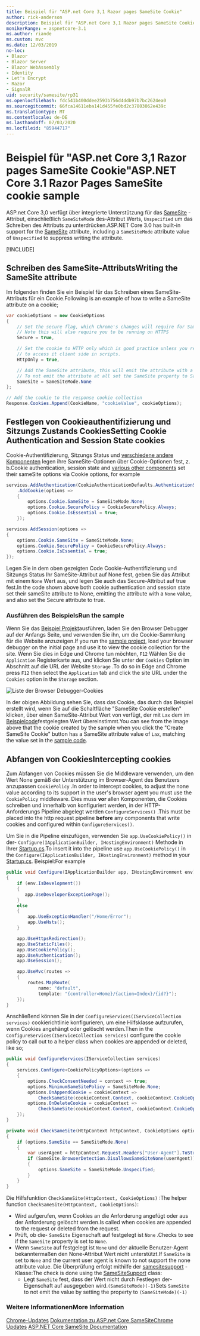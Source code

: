 ```yaml
---
title: Beispiel für "ASP.net Core 3,1 Razor pages SameSite Cookie"
author: rick-anderson
description: Beispiel für "ASP.net Core 3,1 Razor pages SameSite Cookie"
monikerRange: = aspnetcore-3.1
ms.author: riande
ms.custom: mvc
ms.date: 12/03/2019
no-loc:
- Blazor
- Blazor Server
- Blazor WebAssembly
- Identity
- Let's Encrypt
- Razor
- SignalR
uid: security/samesite/rp31
ms.openlocfilehash: fdc541b400ddee2593b756d4ddb97b7bc2624ea0
ms.sourcegitcommit: 66fca14611eba141d455fe0bd2c37803062e439c
ms.translationtype: MT
ms.contentlocale: de-DE
ms.lasthandoff: 07/03/2020
ms.locfileid: "85944717"
---
```

# <a name="aspnet-core-31-razor-pages-samesite-cookie-sample"></a><span data-ttu-id="6fefa-103">Beispiel für "ASP.net Core 3,1 Razor pages SameSite Cookie"</span><span class="sxs-lookup"><span data-stu-id="6fefa-103">ASP.NET Core 3.1 Razor Pages SameSite cookie sample</span></span>

<span data-ttu-id="6fefa-104">ASP.net Core 3,0 verfügt über integrierte Unterstützung für das [SameSite](https://www.owasp.org/index.php/SameSite) -Attribut, einschließlich `SameSiteMode` des-Attribut Werts, `Unspecified` um das Schreiben des Attributs zu unterdrücken.</span><span class="sxs-lookup"><span data-stu-id="6fefa-104">ASP.NET Core 3.0 has built-in support for the [SameSite](https://www.owasp.org/index.php/SameSite) attribute, including a `SameSiteMode` attribute value of `Unspecified` to suppress writing the attribute.</span></span>

[!INCLUDE[](~/includes/SameSiteIdentity.md)]

## <a name="writing-the-samesite-attribute"></a><a name="sampleCode"></a><span data-ttu-id="6fefa-105">Schreiben des SameSite-Attributs</span><span class="sxs-lookup"><span data-stu-id="6fefa-105">Writing the SameSite attribute</span></span>

<span data-ttu-id="6fefa-106">Im folgenden finden Sie ein Beispiel für das Schreiben eines SameSite-Attributs für ein Cookie.</span><span class="sxs-lookup"><span data-stu-id="6fefa-106">Following is an example of how to write a SameSite attribute on a cookie;</span></span>

```c#
var cookieOptions = new CookieOptions
{
    // Set the secure flag, which Chrome's changes will require for SameSite none.
    // Note this will also require you to be running on HTTPS
    Secure = true,

    // Set the cookie to HTTP only which is good practice unless you really do need
    // to access it client side in scripts.
    HttpOnly = true,

    // Add the SameSite attribute, this will emit the attribute with a value of none.
    // To not emit the attribute at all set the SameSite property to SameSiteMode.Unspecified.
    SameSite = SameSiteMode.None
};

// Add the cookie to the response cookie collection
Response.Cookies.Append(CookieName, "cookieValue", cookieOptions);
```

## <a name="setting-cookie-authentication-and-session-state-cookies"></a><span data-ttu-id="6fefa-107">Festlegen von Cookieauthentifizierung und Sitzungs Zustands Cookies</span><span class="sxs-lookup"><span data-stu-id="6fefa-107">Setting Cookie Authentication and Session State cookies</span></span>

<span data-ttu-id="6fefa-108">Cookie-Authentifizierung, Sitzungs Status und [verschiedene andere Komponenten](https://docs.microsoft.com/aspnet/core/security/samesite?view=aspnetcore-3.0) legen ihre SameSite-Optionen über Cookie-Optionen fest, z. b.</span><span class="sxs-lookup"><span data-stu-id="6fefa-108">Cookie authentication, session state and [various other components](https://docs.microsoft.com/aspnet/core/security/samesite?view=aspnetcore-3.0) set their sameSite options via Cookie options, for example</span></span>

```c#
services.AddAuthentication(CookieAuthenticationDefaults.AuthenticationScheme)
    .AddCookie(options =>
    {
        options.Cookie.SameSite = SameSiteMode.None;
        options.Cookie.SecurePolicy = CookieSecurePolicy.Always;
        options.Cookie.IsEssential = true;
    });

services.AddSession(options =>
{
    options.Cookie.SameSite = SameSiteMode.None;
    options.Cookie.SecurePolicy = CookieSecurePolicy.Always;
    options.Cookie.IsEssential = true;
});
```

<span data-ttu-id="6fefa-109">Legen Sie in dem oben gezeigten Code Cookie-Authentifizierung und Sitzungs Status Ihr SameSite-Attribut auf None fest, geben Sie das Attribut mit einem `None` Wert aus, und legen Sie auch das Secure-Attribut auf true fest.</span><span class="sxs-lookup"><span data-stu-id="6fefa-109">In the code shown above both cookie authentication and session state set their sameSite attribute to None, emitting the attribute with a `None` value, and also set the Secure attribute to true.</span></span>

### <a name="run-the-sample"></a><span data-ttu-id="6fefa-110">Ausführen des Beispiels</span><span class="sxs-lookup"><span data-stu-id="6fefa-110">Run the sample</span></span>

<span data-ttu-id="6fefa-111">Wenn Sie das [Beispiel Projekt](https://github.com/blowdart/AspNetSameSiteSamples/tree/master/AspNetCore31RazorPages)ausführen, laden Sie den Browser Debugger auf der Anfangs Seite, und verwenden Sie ihn, um die Cookie-Sammlung für die Website anzuzeigen.</span><span class="sxs-lookup"><span data-stu-id="6fefa-111">If you run the [sample project](https://github.com/blowdart/AspNetSameSiteSamples/tree/master/AspNetCore31RazorPages), load your browser debugger on the initial page and use it to view the cookie collection for the site.</span></span> <span data-ttu-id="6fefa-112">Wenn Sie dies in Edge und Chrome tun möchten, `F12` Wählen Sie die `Application` Registerkarte aus, und klicken Sie unter der `Cookies` Option im Abschnitt auf die URL der Website `Storage` .</span><span class="sxs-lookup"><span data-stu-id="6fefa-112">To do so in Edge and Chrome press `F12` then select the `Application` tab and click the site URL under the `Cookies` option in the `Storage` section.</span></span>

![Liste der Browser Debugger-Cookies](BrowserDebugger.png)

<span data-ttu-id="6fefa-114">In der obigen Abbildung sehen Sie, dass das Cookie, das durch das Beispiel erstellt wird, wenn Sie auf die Schaltfläche "SameSite Cookie erstellen" klicken, über einen SameSite-Attribut Wert von verfügt, der mit `Lax` dem im [Beispielcode](#sampleCode)festgelegten Wert übereinstimmt.</span><span class="sxs-lookup"><span data-stu-id="6fefa-114">You can see from the image above that the cookie created by the sample when you click the "Create SameSite Cookie" button has a SameSite attribute value of `Lax`, matching the value set in the [sample code](#sampleCode).</span></span>

## <a name="intercepting-cookies"></a><a name="interception"></a><span data-ttu-id="6fefa-115">Abfangen von Cookies</span><span class="sxs-lookup"><span data-stu-id="6fefa-115">Intercepting cookies</span></span>

<span data-ttu-id="6fefa-116">Zum Abfangen von Cookies müssen Sie die Middleware verwenden, um den Wert None gemäß der Unterstützung im Browser-Agent des Benutzers anzupassen `CookiePolicy` .</span><span class="sxs-lookup"><span data-stu-id="6fefa-116">In order to intercept cookies, to adjust the none value according to its support in the user's browser agent you must use the `CookiePolicy` middleware.</span></span> <span data-ttu-id="6fefa-117">Dies muss **vor** allen Komponenten, die Cookies schreiben und innerhalb von konfiguriert werden, in der HTTP-Anforderungs Pipeline abgelegt werden `ConfigureServices()` .</span><span class="sxs-lookup"><span data-stu-id="6fefa-117">This must be placed into the http request pipeline **before** any components that write cookies and configured within `ConfigureServices()`.</span></span>

<span data-ttu-id="6fefa-118">Um Sie in die Pipeline einzufügen, verwenden Sie `app.UseCookiePolicy()` in der- `Configure(IApplicationBuilder, IHostingEnvironment)` Methode in Ihrer [Startup.cs](https://github.com/blowdart/AspNetSameSiteSamples/blob/master/AspNetCore21MVC/Startup.cs).</span><span class="sxs-lookup"><span data-stu-id="6fefa-118">To insert it into the pipeline use `app.UseCookiePolicy()` in the `Configure(IApplicationBuilder, IHostingEnvironment)` method in your [Startup.cs](https://github.com/blowdart/AspNetSameSiteSamples/blob/master/AspNetCore21MVC/Startup.cs).</span></span> <span data-ttu-id="6fefa-119">Beispiel:</span><span class="sxs-lookup"><span data-stu-id="6fefa-119">For example</span></span>

```c#
public void Configure(IApplicationBuilder app, IHostingEnvironment env)
{
    if (env.IsDevelopment())
    {
       app.UseDeveloperExceptionPage();
    }
    else
    {
        app.UseExceptionHandler("/Home/Error");
        app.UseHsts();
    }

    app.UseHttpsRedirection();
    app.UseStaticFiles();
    app.UseCookiePolicy();
    app.UseAuthentication();
    app.UseSession();

    app.UseMvc(routes =>
    {
        routes.MapRoute(
            name: "default",
            template: "{controller=Home}/{action=Index}/{id?}");
    });
}
```

<span data-ttu-id="6fefa-120">Anschließend können Sie in der `ConfigureServices(IServiceCollection services)` cookierichtlinie konfigurieren, um eine Hilfsklasse aufzurufen, wenn Cookies angehängt oder gelöscht werden.</span><span class="sxs-lookup"><span data-stu-id="6fefa-120">Then in the `ConfigureServices(IServiceCollection services)` configure the cookie policy to call out to a helper class when cookies are appended or deleted, like so;</span></span>

```c#
public void ConfigureServices(IServiceCollection services)
{
    services.Configure<CookiePolicyOptions>(options =>
    {
        options.CheckConsentNeeded = context => true;
        options.MinimumSameSitePolicy = SameSiteMode.None;
        options.OnAppendCookie = cookieContext =>
            CheckSameSite(cookieContext.Context, cookieContext.CookieOptions);
        options.OnDeleteCookie = cookieContext =>
            CheckSameSite(cookieContext.Context, cookieContext.CookieOptions);
    });
}

private void CheckSameSite(HttpContext httpContext, CookieOptions options)
{
    if (options.SameSite == SameSiteMode.None)
    {
        var userAgent = httpContext.Request.Headers["User-Agent"].ToString();
        if (SameSite.BrowserDetection.DisallowsSameSiteNone(userAgent))
        {
            options.SameSite = SameSiteMode.Unspecified;
        }
    }
}
```

<span data-ttu-id="6fefa-121">Die Hilfsfunktion `CheckSameSite(HttpContext, CookieOptions)` :</span><span class="sxs-lookup"><span data-stu-id="6fefa-121">The helper function `CheckSameSite(HttpContext, CookieOptions)`:</span></span>

* <span data-ttu-id="6fefa-122">Wird aufgerufen, wenn Cookies an die Anforderung angefügt oder aus der Anforderung gelöscht werden.</span><span class="sxs-lookup"><span data-stu-id="6fefa-122">Is called when cookies are appended to the request or deleted from the request.</span></span>
* <span data-ttu-id="6fefa-123">Prüft, ob die- `SameSite` Eigenschaft auf festgelegt ist `None` .</span><span class="sxs-lookup"><span data-stu-id="6fefa-123">Checks to see if the `SameSite` property is set to `None`.</span></span>
* <span data-ttu-id="6fefa-124">Wenn `SameSite` auf festgelegt ist `None` und der aktuelle Benutzer-Agent bekanntermaßen den None-Attribut Wert nicht unterstützt.</span><span class="sxs-lookup"><span data-stu-id="6fefa-124">If `SameSite` is set to `None` and the current user agent is known to not support the none attribute value.</span></span> <span data-ttu-id="6fefa-125">Die Überprüfung erfolgt mithilfe der [samesitesupport](https://github.com/dotnet/AspNetCore.Docs/tree/master/aspnetcore/security/samesite/sample/snippets/SameSiteSupport.cs) -Klasse:</span><span class="sxs-lookup"><span data-stu-id="6fefa-125">The check is done using the [SameSiteSupport](https://github.com/dotnet/AspNetCore.Docs/tree/master/aspnetcore/security/samesite/sample/snippets/SameSiteSupport.cs) class:</span></span>
  * <span data-ttu-id="6fefa-126">Legt `SameSite` fest, dass der Wert nicht durch Festlegen der-Eigenschaft auf ausgegeben wird.`(SameSiteMode)(-1)`</span><span class="sxs-lookup"><span data-stu-id="6fefa-126">Sets `SameSite` to not emit the value by setting the property to `(SameSiteMode)(-1)`</span></span>

### <a name="more-information"></a><span data-ttu-id="6fefa-127">Weitere Informationen</span><span class="sxs-lookup"><span data-stu-id="6fefa-127">More Information</span></span>
 
<span data-ttu-id="6fefa-128">[Chrome-Updates](https://www.chromium.org/updates/same-site) 
 [Dokumentation zu ASP.net Core SameSite](xref:security/samesite)</span><span class="sxs-lookup"><span data-stu-id="6fefa-128">[Chrome Updates](https://www.chromium.org/updates/same-site)
[ASP.NET Core SameSite Documentation](xref:security/samesite)</span></span>